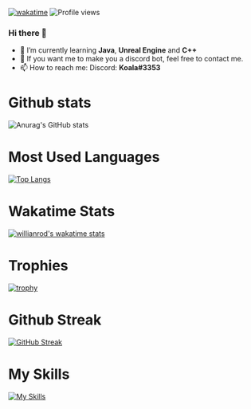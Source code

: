 [![wakatime](https://wakatime.com/badge/user/986136b0-1846-407d-98bf-6419adad41cb.svg)](https://wakatime.com/@986136b0-1846-407d-98bf-6419adad41cb)
![Profile views](https://gpvc.arturio.dev/doom306)

### Hi there 👋

- 🌱 I’m currently learning **Java**, **Unreal Engine** and **C++**
- 💬 If you want me to make you a discord bot, feel free to contact me.
- 📫 How to reach me: 
            Discord: **Koala#3353**

# Github stats 

![Anurag's GitHub stats](https://github-readme-stats.vercel.app/api?username=Doom306&show_icons=true&theme=chartreuse-dark)

# Most Used Languages
[![Top Langs](https://github-readme-stats.vercel.app/api/top-langs/?username=Doom306&layout=compact&theme=chartreuse-dark)](https://github.com/anuraghazra/github-readme-stats)
# Wakatime Stats
[![willianrod's wakatime stats](https://github-readme-stats.vercel.app/api/wakatime?username=General_Koala&theme=chartreuse-dark)](https://github.com/anuraghazra/github-readme-stats)
# Trophies
[![trophy](https://github-profile-trophy.vercel.app/?username=Doom306&theme=juicyfresh)](https://github.com/ryo-ma/github-profile-trophy)
# Github Streak
[![GitHub Streak](http://github-readme-streak-stats.herokuapp.com?user=Doom306&theme=highcontrast&date_format=M%20j%5B%2C%20Y%5D)](https://git.io/streak-stats)
# My Skills
[![My Skills](https://skillicons.dev/icons?i=discord,java,idea,github,gradle,sqlite,unreal,cpp)](https://skillicons.dev)
